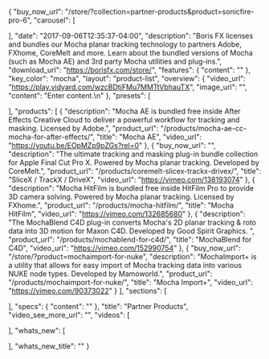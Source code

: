 {
  "buy_now_url": "/store/?collection=partner-products&product=sonicfire-pro-6",
  "carousel": [

  ],
  "date": "2017-09-06T12:35:37-04:00",
  "description": "Boris FX licenses and bundles our Mocha planar tracking technology to partners Adobe, FXhome, CoreMelt and more. Learn about the bundled versions of Mocha (such as Mocha AE) and 3rd party Mocha utilities and plug-ins.",
  "download_url": "https://borisfx.com/store/",
  "features": {
    "content": ""
  },
  "key_color": "mocha",
  "layout": "product-list",
  "overview": {
    "video_url": "https://play.vidyard.com/wzcBDtjFMu7MMTtVbhauTX",
    "image_url": "",
    "content": "Enter content.\n"
  },
  "presets": [

  ],
  "products": [
      {
      "description": "Mocha AE is bundled free inside After Effects Creative Cloud to deliver a powerful workflow for tracking and masking. Licensed by Adobe.",
      "product_url": "/products/mocha-ae-cc-mocha-for-after-effects/",
      "title": "Mocha AE",
      "video_url": "https://youtu.be/EOpMZp9pZGs?rel=0"
    },
    {
      "buy_now_url": "",
      "description": "The ultimate tracking and masking plug-in bundle collection for Apple Final Cut Pro X. Powered by Mocha planar tracking. Developed by CoreMelt.",
      "product_url": "/products/coremelt-slicex-trackx-drivex/",
      "title": "SliceX / TrackX / DriveX",
      "video_url": "https://vimeo.com/138193074"
    },
    {
      "description": "Mocha HitFilm is bundled free inside HitFilm Pro to provide 3D camera solving. Powered by Mocha planar tracking. Licensed by FXhome.",
      "product_url": "/products/mocha-hitfilm/",
      "title": "Mocha HitFilm",
      "video_url": "https://vimeo.com/132685680"
    },
    {
      "description": "The MochaBlend C4D plug-in converts Mocha's 2D planar tracking & roto data into 3D motion for Maxon C4D. Developed by Good Spirit Graphics. ",
      "product_url": "/products/mochablend-for-c4d/",
      "title": "MochaBlend for C4D",
      "video_url": "https://vimeo.com/152990754"
    },
    {
      "buy_now_url": "/store/?product=mochaimport-for-nuke",
      "description": "MochaImport+ is a utility that allows for easy import of Mocha tracking data into various NUKE node types. Developed by Mamoworld.",
      "product_url": "/products/mochaimport-for-nuke/",
      "title": "Mocha Import+",
      "video_url": "https://vimeo.com/90373022"
    }
  ],
  "sections": [

  ],
  "specs": {
    "content": ""
  },
  "title": "Partner Products",
  "video_see_more_url": "",
  "videos": [

  ],
  "whats_new": [

  ],
  "whats_new_title": ""
}
